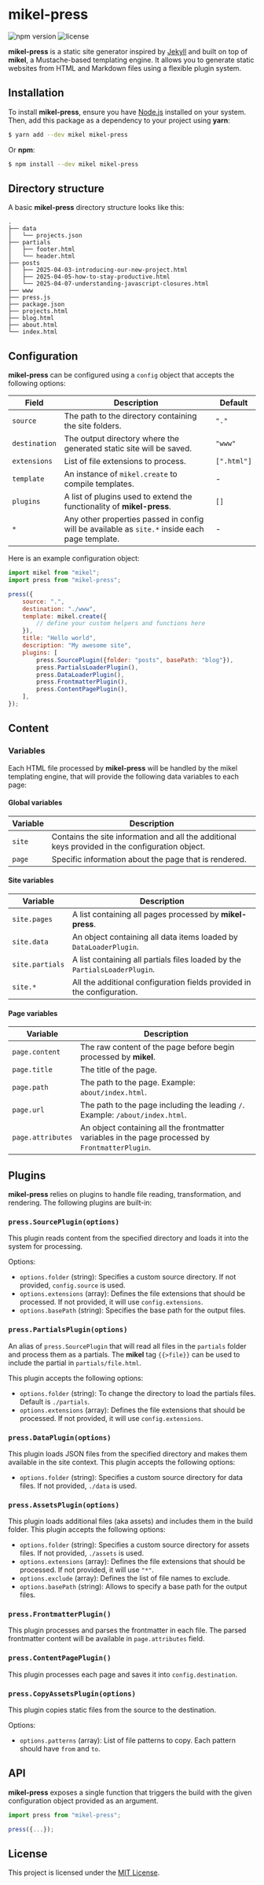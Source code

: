 # mikel-press

![npm version](https://badgen.net/npm/v/mikel-press?labelColor=1d2734&color=21bf81)
![license](https://badgen.net/github/license/jmjuanes/mikel?labelColor=1d2734&color=21bf81)

**mikel-press** is a static site generator inspired by [Jekyll](https://jekyllrb.com/) and built on top of **mikel**, a Mustache-based templating engine. It allows you to generate static websites from HTML and Markdown files using a flexible plugin system.

## Installation

To install **mikel-press**, ensure you have [Node.js](https://nodejs.org) installed on your system. Then, add this package as a dependency to your project using **yarn**:

```bash
$ yarn add --dev mikel mikel-press
```

Or **npm**:

```bash
$ npm install --dev mikel mikel-press
```

## Directory structure

A basic **mikel-press** directory structure looks like this:

```
.
├── data
│   └── projects.json
├── partials
│   ├── footer.html
│   └── header.html
├── posts
│   ├── 2025-04-03-introducing-our-new-project.html
│   ├── 2025-04-05-how-to-stay-productive.html
│   └── 2025-04-07-understanding-javascript-closures.html
├── www
├── press.js
├── package.json
├── projects.html
├── blog.html
├── about.html
└── index.html
```

## Configuration

**mikel-press** can be configured using a `config` object that accepts the following options:

| Field | Description | Default |
|-------|-------------|---------|
| `source` | The path to the directory containing the site folders. | `"."` |
| `destination` | The output directory where the generated static site will be saved. | `"www"` |
| `extensions` | List of file extensions to process. | `[".html"]` |
| `template` | An instance of `mikel.create` to compile templates. | - |
| `plugins` | A list of plugins used to extend the functionality of **mikel-press**. | `[]` |
| `*` | Any other properties passed in config will be available as `site.*` inside each page template. | - |

Here is an example configuration object:

```javascript
import mikel from "mikel";
import press from "mikel-press";

press({
    source: ".",
    destination: "./www",
    template: mikel.create({
        // define your custom helpers and functions here
    }),
    title: "Hello world",
    description: "My awesome site",
    plugins: [
        press.SourcePlugin({folder: "posts", basePath: "blog"}),
        press.PartialsLoaderPlugin(),
        press.DataLoaderPlugin(),
        press.FrontmatterPlugin(),
        press.ContentPagePlugin(),
    ],
});
```

## Content

### Variables

Each HTML file processed by **mikel-press** will be handled by the mikel templating engine, that will provide the following data variables to each page:

#### Global variables

| Variable | Description |
|----------|-------------|
| `site` | Contains the site information and all the additional keys provided in the configuration object. |
| `page` | Specific information about the page that is rendered. |

#### Site variables

| Variable | Description |
|----------|-------------|
| `site.pages` | A list containing all pages processed by **mikel-press**. |
| `site.data` | An object containing all data items loaded by `DataLoaderPlugin`. |
| `site.partials` | A list containing all partials files loaded by the `PartialsLoaderPlugin`. |
| `site.*` | All the additional configuration fields provided in the configuration. |

#### Page variables

| Variable | Description |
|----------|-------------|
| `page.content` | The raw content of the page before begin processed by **mikel**. |
| `page.title` | The title of the page. |
| `page.path` | The path to the page. Example: `about/index.html`. |
| `page.url` | The path to the page including the leading `/`. Example: `/about/index.html`. |
| `page.attributes` | An object containing all the frontmatter variables in the page processed by `FrontmatterPlugin`. |

## Plugins

**mikel-press** relies on plugins to handle file reading, transformation, and rendering. The following plugins are built-in:

### `press.SourcePlugin(options)`

This plugin reads content from the specified directory and loads it into the system for processing.

Options:
- `options.folder` (string): Specifies a custom source directory. If not provided, `config.source` is used.
- `options.extensions` (array): Defines the file extensions that should be processed. If not provided, it will use `config.extensions`.
- `options.basePath` (string): Specifies the base path for the output files.

### `press.PartialsPlugin(options)`

An alias of `press.SourcePlugin` that will read all files in the `partials` folder and process them as a partials. The **mikel** tag `{{>file}}` can be used to include the partial in `partials/file.html`.

This plugin accepts the following options:
- `options.folder` (string): To change the directory to load the partials files. Default is `./partials`.
- `options.extensions` (array): Defines the file extensions that should be processed. If not provided, it will use `config.extensions`.

### `press.DataPlugin(options)`

This plugin loads JSON files from the specified directory and makes them available in the site context. This plugin accepts the following options:

- `options.folder` (string): Specifies a custom source directory for data files. If not provided, `./data` is used.

### `press.AssetsPlugin(options)`

This plugin loads additional files (aka assets) and includes them in the build folder. This plugin accepts the following options:

- `options.folder` (string): Specifies a custom source directory for assets files. If not provided, `./assets` is used.
- `options.extensions` (array): Defines the file extensions that should be processed. If not provided, it will use `"*"`.
- `options.exclude` (array): Defines the list of file names to exclude.
- `options.basePath` (string): Allows to specify a base path for the output files.

### `press.FrontmatterPlugin()`

This plugin processes and parses the frontmatter in each file. The parsed frontmatter content will be available in `page.attributes` field.

### `press.ContentPagePlugin()`

This plugin processes each page and saves it into `config.destination`.

### `press.CopyAssetsPlugin(options)`

This plugin copies static files from the source to the destination.

Options:
- `options.patterns` (array): List of file patterns to copy. Each pattern should have `from` and `to`.

## API

**mikel-press** exposes a single function that triggers the build with the given configuration object provided as an argument.

```javascript
import press from "mikel-press";

press({...});
```

## License

This project is licensed under the [MIT License](../../LICENSE).

